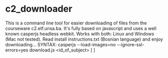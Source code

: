 # c2_downloader

This is a command line tool for easier downloading of files from the courseware c2.etf.unsa.ba. It's fully based on javascript and uses a well known casperjs headless webkit. Works with both: Linux and Windows (Mac not tested). Read install instructions.txt (Bosnian language) and enjoy downloading...
SYNTAX:
casperjs --load-images=no --ignore-ssl-errors=yes download.js <id_of_subject> [<username> <password>]
